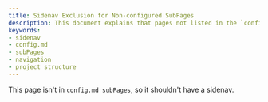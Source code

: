 ```yaml
---
title: Sidenav Exclusion for Non-configured SubPages
description: This document explains that pages not listed in the `config.md subPages` configuration are excluded from having a sidenav, ensuring navigational consistency and clarity within the project structure.
keywords:
- sidenav
- config.md
- subPages
- navigation
- project structure
---
```


This page isn't in `config.md subPages`, so it shouldn't have a sidenav.